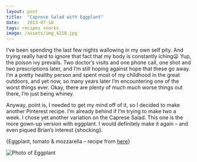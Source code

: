 ```yaml
---
layout: post
title:  "Caprese Salad with Eggplant"
date:   2013-07-18
tags: recipes snacks
image: /assets/img_4218.jpg
---
```

I’ve been spending the last few nights wallowing in my own self pity. And trying really hard to ignore that fact that my body is constantly iching😦 Yup, the poison ivy prevails. Two doctor’s visits and one phone call, one shot and two prescriptions later, and I’m still hoping against hope that these go away. I’m a pretty healthy person and spent most of my childhood in the great outdoors, and yet now, so many years later I’m encountering one of the worst things ever. Okay, there are plenty of much much worse things out there, I’m just being whiney.

Anyway, point is, I needed to get my mind off of it, so I decided to make another Pinterest recipe. I’m already behind if I’m trying to make two a week. I chose yet another variation on the Caprese Salad. This one is the more gown-up version with eggplant. I would definitely make it again – and even piqued Brian’s interest {shocking}.

{Eggplant, tomato & mozzarella – recipe from [here](http://www.marthastewart.com/314482/eggplant-tomato-and-mozzarella-salad?czone=food/best-grilling-recipes/grilling-recipes%3Fxsc%3Dsoc_pin_Eggplant,TomatoMozzarellaSalad&crlt.pid=camp.MAS0t4DZR4gx)}

![Photo of Eggplant](/assets//assets/tommozz.jpg)